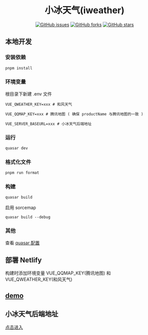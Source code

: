 <div align="center">

<h1>小冰天气(iweather)</h1>

[![GitHub issues](https://img.shields.io/github/issues/ICE99125/iweather-vue?style=for-the-badge)](https://github.com/ICE99125/iweather-vue/issues) [![GitHub forks](https://img.shields.io/github/forks/ICE99125/iweather-vue?style=for-the-badge)](https://github.com/ICE99125/iweather-vue/network) [![GitHub stars](https://img.shields.io/github/stars/ICE99125/iweather-vue?style=for-the-badge)](https://github.com/ICE99125/iweather-vue/stargazers)

</div>

## 本地开发

### 安装依赖

```bash
pnpm install
```

### 环境变量

根目录下新建 .env 文件

```
VUE_QWEATHER_KEY=xxx # 和风天气

VUE_QQMAP_KEY=xxx # 腾讯地图 ( 确保 productName 与腾讯地图的一致 )

VUE_SERVER_BASEURL=xxx # 小冰天气后端地址
```

### 运行

```bash
quasar dev
```

### 格式化文件

```bash
pnpm run format
```

### 构建

```bash
quasar build
```

启用 sorcemap

```
quasar build --debug
```

### 其他

查看 [quasar 配置](https://v2.quasar.dev/quasar-cli-vite/quasar-config-js)

## 部署 Netlify

构建时添加环境变量 VUE_QQMAP_KEY(腾讯地图) 和 VUE_QWEATHER_KEY(和风天气)

## [demo](https://iceweather.netlify.app/)

## 小冰天气后端地址

[点击进入](https://github.com/ice-universes/weather_serve.git)

